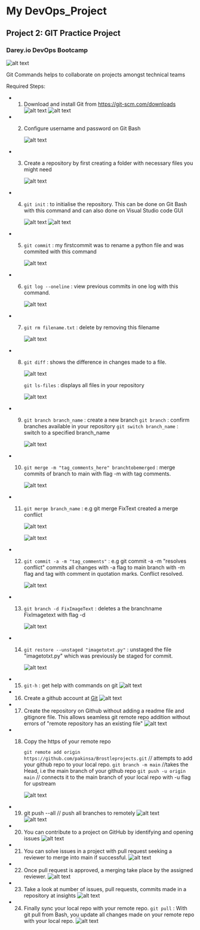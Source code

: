 # My DevOps_Project 
## Project 2: GIT Practice Project
### Darey.io DevOps Bootcamp
![alt text](img/01.git.png)


Git Commands helps to collaborate on projects amongst technical teams 

Required Steps:
* 1. Download and install Git  from <https://git-scm.com/downloads>
     ![alt text](img/02.git_download_site.png "Gitd")
     ![alt text](img/03.git_exe.png "Gitexe")

* 2. Configure username and password on Git Bash

     ![alt text](img/04.git_versionconfig.png "Gitv")

* 3. Create a repository by first creating a folder with necessary  files you might need

     ![alt text](img/05.create_folder.png)


* 4. `git init` : to initialise the repository. This can be done on Git Bash with this command 
      and can also done on Visual Studio code GUI
      
      ![alt text](img/06.git_init.png)
      ![alt text](img/07.git_init_folder.png)


* 5. `git commit` : my firstcommit was to rename a python file and was commited with this command

      ![alt text](img/08.firstCommit.png)

     
* 6. `git log --oneline` : view previous commits in one log with this command.

     ![alt text](img/09.onelinelog.png)


* 7. `git rm filename.txt`  : delete by removing this filename

      ![alt text](img/10.delete_file.png)


* 8. `git diff`  : shows the difference in changes made to a file.

      ![alt text](img/11.git_diff.png)


      `git ls-files`  : displays all files in your repository

      ![alt text](img/11a.git_ls.png)


* 9. `git branch branch_name`  : create a new branch
     `git branch`              : confirm branches available in your repository
     `git switch branch_name`  : switch to a specified branch_name  

      ![alt text](img/12.branchswitchfirstcommit.png)

* 10. `git merge -m "tag_comments_here" branchtobemerged` : merge commits of branch to main with flag -m with tag comments.

      ![alt text](img/12a.merge_branches.png)

* 11. `git merge branch_name`  :    e.g git merge FixText created a merge conflict

      ![alt text](./img/13.mergeconflict.png)

      ![alt text](./img/14.sign_of_conflict.png)

* 12. `git commit -a -m "tag_comments"` : e.g git commit -a -m "resolves conflict"  commits all changes with -a flag
to main branch with -m flag and tag with comment in quotation marks. Conflict resolved.

      ![alt text](img/15.conflictresolution.png)


* 13. `git branch -d FixImageText` : deletes a the branchname FixImagetext with flag -d

      ![alt text](img/16.delete_branch.png)


* 14. `git restore --unstaged "imagetotxt.py"`   : unstaged the file "imagetotxt.py" which was previously be staged for commit.

      ![alt text](img/17.git_restore.png)
      

* 15. `git-h`  : get help with commands on git
      ![alt text](img/18.git-h.png)



* 16. Create a github account at [Git](https://github.com/) 
      ![alt text](img/19.github.png "Github")

* 17. Create the repository on Github without adding a readme file and gitignore file. 
      This allows seamless git remote repo addition without errors of "remote repository has an existing file"
      ![alt text](img/20.remoterepo.png)  


* 18. Copy the https of your remote repo

      `git remote add origin https://github.com/pakinsa/Brostleprojects.git`  // attempts to add your github repo to your local repo.
      `git branch -m main`          //takes the Head, i.e the main branch of your github repo
      `git push -u origin main`     // connects it to the main branch of your local repo with -u flag for upstream

      ![alt text](img/21.git_remote.png)  

* 19. git push --all  // push all branches to remotely
      ![alt text](img/22.pushbranchremote.png)  
      ![alt text](img/23.remote_branches.png)



* 20. You can contribute to a project on GitHub by identifying and opening issues
      ![alt text](img/24.issues.png)  


* 21. You can solve issues in a project with pull request seeking a reviewer to merge into main if successful.
      ![alt text](img/25.pullrequest.png)  


* 22. Once pull request is approved, a merging take place by the assigned reviewer.
      ![alt text](img/26.mergeremotepullrequest.png)  


* 23. Take a look at number of issues, pull requests, commits made in a repository at insights
      ![alt text](img/27.insights.png)  


* 24. Finally sync your local repo with your remote repo.
      `git pull` : With git pull from Bash, you update all changes made on your remote repo with your local repo.
      ![alt text](img/28.pull_remotely.png)  
 